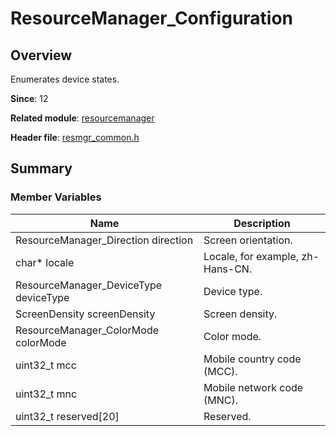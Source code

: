 # ResourceManager_Configuration

## Overview

Enumerates device states.

**Since**: 12

**Related module**: [resourcemanager](capi-resourcemanager.md)

**Header file**: [resmgr_common.h](capi-resmgr-common-h.md)

## Summary

### Member Variables

| Name| Description|
| -- | -- |
| ResourceManager_Direction direction | Screen orientation.|
| char* locale | Locale, for example, zh-Hans-CN.|
| ResourceManager_DeviceType deviceType | Device type.|
| ScreenDensity screenDensity | Screen density.|
| ResourceManager_ColorMode colorMode | Color mode.|
| uint32_t mcc | Mobile country code (MCC).|
| uint32_t mnc | Mobile network code (MNC).|
| uint32_t reserved[20] | Reserved.|

